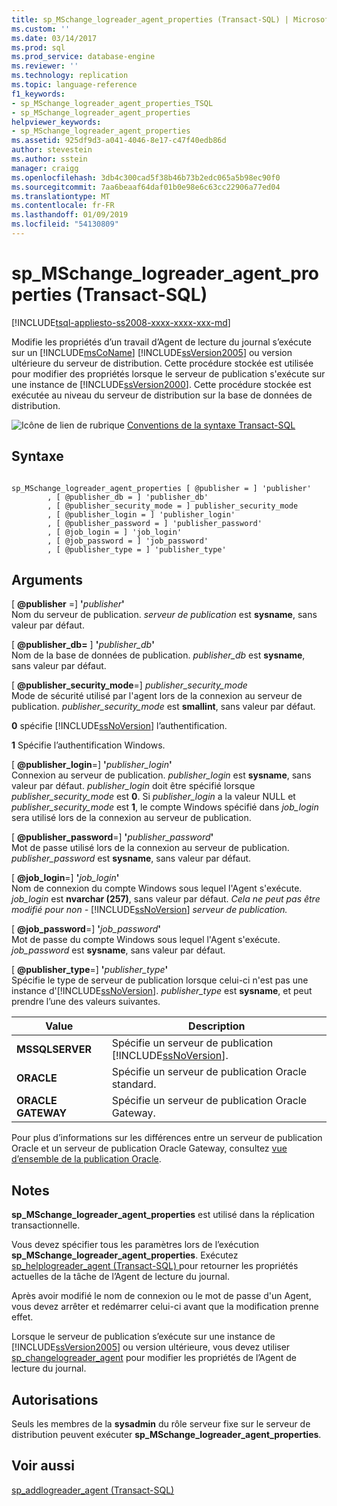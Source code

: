 ```yaml
---
title: sp_MSchange_logreader_agent_properties (Transact-SQL) | Microsoft Docs
ms.custom: ''
ms.date: 03/14/2017
ms.prod: sql
ms.prod_service: database-engine
ms.reviewer: ''
ms.technology: replication
ms.topic: language-reference
f1_keywords:
- sp_MSchange_logreader_agent_properties_TSQL
- sp_MSchange_logreader_agent_properties
helpviewer_keywords:
- sp_MSchange_logreader_agent_properties
ms.assetid: 925df9d3-a041-4046-8e17-c47f40edb86d
author: stevestein
ms.author: sstein
manager: craigg
ms.openlocfilehash: 3db4c300cad5f38b46b73b2edc065a5b98ec90f0
ms.sourcegitcommit: 7aa6beaaf64daf01b0e98e6c63cc22906a77ed04
ms.translationtype: MT
ms.contentlocale: fr-FR
ms.lasthandoff: 01/09/2019
ms.locfileid: "54130809"
---
```

# <a name="spmschangelogreaderagentproperties-transact-sql"></a>sp_MSchange_logreader_agent_properties (Transact-SQL)
[!INCLUDE[tsql-appliesto-ss2008-xxxx-xxxx-xxx-md](../../includes/tsql-appliesto-ss2008-xxxx-xxxx-xxx-md.md)]

  Modifie les propriétés d’un travail d’Agent de lecture du journal s’exécute sur un [!INCLUDE[msCoName](../../includes/msconame-md.md)] [!INCLUDE[ssVersion2005](../../includes/ssversion2005-md.md)] ou version ultérieure du serveur de distribution. Cette procédure stockée est utilisée pour modifier des propriétés lorsque le serveur de publication s'exécute sur une instance de [!INCLUDE[ssVersion2000](../../includes/ssversion2000-md.md)]. Cette procédure stockée est exécutée au niveau du serveur de distribution sur la base de données de distribution.  
  
 ![Icône de lien de rubrique](../../database-engine/configure-windows/media/topic-link.gif "Icône lien de rubrique") [Conventions de la syntaxe Transact-SQL](../../t-sql/language-elements/transact-sql-syntax-conventions-transact-sql.md)  
  
## <a name="syntax"></a>Syntaxe  
  
```  
  
sp_MSchange_logreader_agent_properties [ @publisher = ] 'publisher'  
        , [ @publisher_db = ] 'publisher_db'  
        , [ @publisher_security_mode = ] publisher_security_mode  
        , [ @publisher_login = ] 'publisher_login'  
        , [ @publisher_password = ] 'publisher_password'   
        , [ @job_login = ] 'job_login'  
        , [ @job_password = ] 'job_password'  
        , [ @publisher_type = ] 'publisher_type'  
```  
  
## <a name="arguments"></a>Arguments  
 [ **@publisher** =] **'**_publisher_**'**  
 Nom du serveur de publication. *serveur de publication* est **sysname**, sans valeur par défaut.  
  
 [  **@publisher_db=** ] **'**_publisher_db_**'**  
 Nom de la base de données de publication. *publisher_db* est **sysname**, sans valeur par défaut.  
  
 [ **@publisher_security_mode**=] *publisher_security_mode*  
 Mode de sécurité utilisé par l'agent lors de la connexion au serveur de publication. *publisher_security_mode* est **smallint**, sans valeur par défaut.  
  
 **0** spécifie [!INCLUDE[ssNoVersion](../../includes/ssnoversion-md.md)] l’authentification.  
  
 **1** Spécifie l’authentification Windows.  
  
 [ **@publisher_login**=] **'**_publisher_login_**'**  
 Connexion au serveur de publication. *publisher_login* est **sysname**, sans valeur par défaut. *publisher_login* doit être spécifié lorsque *publisher_security_mode* est **0**. Si *publisher_login* a la valeur NULL et *publisher_security_mode* est **1**, le compte Windows spécifié dans *job_login* sera utilisé lors de la connexion au serveur de publication.  
  
 [ **@publisher_password**=] **'**_publisher_password_**'**  
 Mot de passe utilisé lors de la connexion au serveur de publication. *publisher_password* est **sysname**, sans valeur par défaut.  
  
 [ **@job_login**=] **'**_job_login_**'**  
 Nom de connexion du compte Windows sous lequel l'Agent s'exécute. *job_login* est **nvarchar (257)**, sans valeur par défaut. *Cela ne peut pas être modifié pour non -* [!INCLUDE[ssNoVersion](../../includes/ssnoversion-md.md)] *serveur de publication.*  
  
 [ **@job_password**=] **'**_job_password_**'**  
 Mot de passe du compte Windows sous lequel l'Agent s'exécute. *job_password* est **sysname**, sans valeur par défaut.  
  
 [ **@publisher_type**=] **'**_publisher_type_**'**  
 Spécifie le type de serveur de publication lorsque celui-ci n'est pas une instance d'[!INCLUDE[ssNoVersion](../../includes/ssnoversion-md.md)]. *publisher_type* est **sysname**, et peut prendre l’une des valeurs suivantes.  
  
|Value|Description|  
|-----------|-----------------|  
|**MSSQLSERVER**|Spécifie un serveur de publication [!INCLUDE[ssNoVersion](../../includes/ssnoversion-md.md)].|  
|**ORACLE**|Spécifie un serveur de publication Oracle standard.|  
|**ORACLE GATEWAY**|Spécifie un serveur de publication Oracle Gateway.|  
  
 Pour plus d’informations sur les différences entre un serveur de publication Oracle et un serveur de publication Oracle Gateway, consultez [vue d’ensemble de la publication Oracle](../../relational-databases/replication/non-sql/oracle-publishing-overview.md).  
  
## <a name="remarks"></a>Notes  
 **sp_MSchange_logreader_agent_properties** est utilisé dans la réplication transactionnelle.  
  
 Vous devez spécifier tous les paramètres lors de l’exécution **sp_MSchange_logreader_agent_properties**. Exécutez [sp_helplogreader_agent &#40;Transact-SQL&#41; ](../../relational-databases/system-stored-procedures/sp-helplogreader-agent-transact-sql.md) pour retourner les propriétés actuelles de la tâche de l’Agent de lecture du journal.  
  
 Après avoir modifié le nom de connexion ou le mot de passe d'un Agent, vous devez arrêter et redémarrer celui-ci avant que la modification prenne effet.  
  
 Lorsque le serveur de publication s’exécute sur une instance de [!INCLUDE[ssVersion2005](../../includes/ssversion2005-md.md)] ou version ultérieure, vous devez utiliser [sp_changelogreader_agent](../../relational-databases/system-stored-procedures/sp-changelogreader-agent-transact-sql.md) pour modifier les propriétés de l’Agent de lecture du journal.  
  
## <a name="permissions"></a>Autorisations  
 Seuls les membres de la **sysadmin** du rôle serveur fixe sur le serveur de distribution peuvent exécuter **sp_MSchange_logreader_agent_properties**.  
  
## <a name="see-also"></a>Voir aussi  
 [sp_addlogreader_agent &#40;Transact-SQL&#41;](../../relational-databases/system-stored-procedures/sp-addlogreader-agent-transact-sql.md)  
  
  
